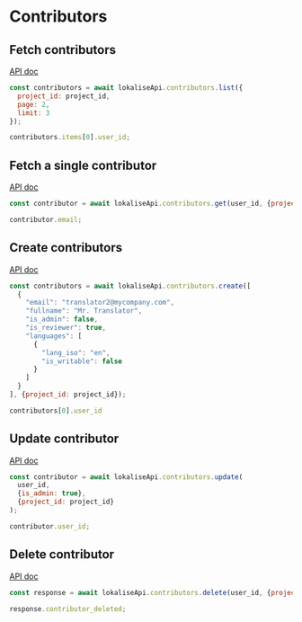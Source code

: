 # Contributors

## Fetch contributors

[API doc](https://app.lokalise.com/api2docs/curl/#transition-list-all-contributors-get)

```js
const contributors = await lokaliseApi.contributors.list({
  project_id: project_id,
  page: 2,
  limit: 3
});

contributors.items[0].user_id;
```

## Fetch a single contributor

[API doc](https://app.lokalise.com/api2docs/curl/#transition-retrieve-a-contributor-get)

```js
const contributor = await lokaliseApi.contributors.get(user_id, {project_id: project_id});

contributor.email;
```

## Create contributors

[API doc](https://app.lokalise.com/api2docs/curl/#transition-create-contributors-post)

```js
const contributors = await lokaliseApi.contributors.create([
  {
    "email": "translator2@mycompany.com",
    "fullname": "Mr. Translator",
    "is_admin": false,
    "is_reviewer": true,
    "languages": [
      {
        "lang_iso": "en",
        "is_writable": false
      }
    ]
  }
], {project_id: project_id});

contributors[0].user_id
```

## Update contributor

[API doc](https://app.lokalise.com/api2docs/curl/#transition-update-a-contributor-put)

```js
const contributor = await lokaliseApi.contributors.update(
  user_id,
  {is_admin: true},
  {project_id: project_id}
);

contributor.user_id;
```

## Delete contributor

[API doc](https://app.lokalise.com/api2docs/curl/#transition-delete-a-contributor-delete)

```js
const response = await lokaliseApi.contributors.delete(user_id, {project_id: project_id});

response.contributor_deleted;
```
